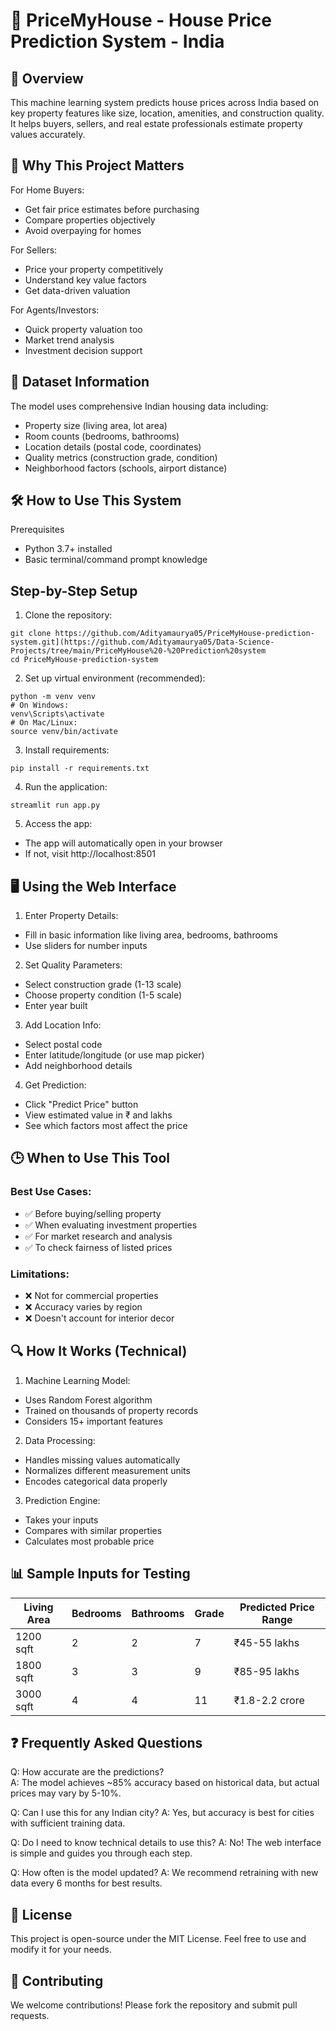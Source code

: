 # 🏡 PriceMyHouse - House Price Prediction System - India

## 📌 Overview
This machine learning system predicts house prices across India based on key property features like size, location, amenities, and construction quality. It helps buyers, sellers, and real estate professionals estimate property values accurately.

## 🌟 Why This Project Matters
For Home Buyers:
- Get fair price estimates before purchasing
- Compare properties objectively
- Avoid overpaying for homes

For Sellers:
- Price your property competitively
- Understand key value factors
- Get data-driven valuation

For Agents/Investors:
- Quick property valuation too
- Market trend analysis
- Investment decision support

## 📂 Dataset Information
The model uses comprehensive Indian housing data including:

- Property size (living area, lot area)
- Room counts (bedrooms, bathrooms)
- Location details (postal code, coordinates)
- Quality metrics (construction grade, condition)
- Neighborhood factors (schools, airport distance)

## 🛠️ How to Use This System
Prerequisites
- Python 3.7+ installed
- Basic terminal/command prompt knowledge

## Step-by-Step Setup
1. Clone the repository:

```
git clone https://github.com/Adityamaurya05/PriceMyHouse-prediction-system.git](https://github.com/Adityamaurya05/Data-Science-Projects/tree/main/PriceMyHouse%20-%20Prediction%20system
cd PriceMyHouse-prediction-system
```
2. Set up virtual environment (recommended):

```
python -m venv venv
# On Windows:
venv\Scripts\activate
# On Mac/Linux:
source venv/bin/activate
```
3. Install requirements:

```
pip install -r requirements.txt
```
4. Run the application:
```
streamlit run app.py
```
5. Access the app:

- The app will automatically open in your browser
- If not, visit http://localhost:8501

## 🖥️ Using the Web Interface
1. Enter Property Details:

- Fill in basic information like living area, bedrooms, bathrooms
- Use sliders for number inputs

2. Set Quality Parameters:

- Select construction grade (1-13 scale)
- Choose property condition (1-5 scale)
- Enter year built

3. Add Location Info:

- Select postal code
- Enter latitude/longitude (or use map picker)
- Add neighborhood details

4. Get Prediction:

- Click "Predict Price" button
- View estimated value in ₹ and lakhs
- See which factors most affect the price

## 🕒 When to Use This Tool
### Best Use Cases:
- ✅ Before buying/selling property
- ✅ When evaluating investment properties
- ✅ For market research and analysis
- ✅ To check fairness of listed prices

### Limitations:
- ❌ Not for commercial properties
- ❌ Accuracy varies by region
- ❌ Doesn't account for interior decor

## 🔍 How It Works (Technical)
1. Machine Learning Model:

- Uses Random Forest algorithm
- Trained on thousands of property records
- Considers 15+ important features

2. Data Processing:

- Handles missing values automatically
- Normalizes different measurement units
- Encodes categorical data properly

3. Prediction Engine:

- Takes your inputs
- Compares with similar properties
- Calculates most probable price

## 📊 Sample Inputs for Testing
| Living Area | Bedrooms | Bathrooms | Grade | Predicted Price Range  |
|-------------|----------|-----------|-------|------------------------|
| 1200 sqft   | 2        | 2         | 7     | ₹45-55 lakhs           |
| 1800 sqft   | 3        | 3         | 9     | ₹85-95 lakhs           |
| 3000 sqft   | 4        | 4         | 11    | ₹1.8-2.2 crore         |

## ❓ Frequently Asked Questions
Q: How accurate are the predictions?  
A: The model achieves ~85% accuracy based on historical data, but actual prices may vary by 5-10%.

Q: Can I use this for any Indian city?
A: Yes, but accuracy is best for cities with sufficient training data.

Q: Do I need to know technical details to use this?
A: No! The web interface is simple and guides you through each step.

Q: How often is the model updated?
A: We recommend retraining with new data every 6 months for best results.

## 📜 License
This project is open-source under the MIT License. Feel free to use and modify it for your needs.

## 🤝 Contributing
We welcome contributions! Please fork the repository and submit pull requests.
